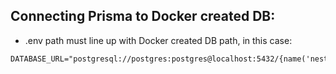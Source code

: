## Connecting Prisma to Docker created DB:

- .env path must line up with Docker created DB path, in this case:

```
DATABASE_URL="postgresql://postgres:postgres@localhost:5432/{name('nest_proj_db')}"
```
